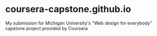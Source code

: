 # coursera-capstone.github.io
My submission for Michigan University's "Web design for everybody" capstone project provided by Coursera
